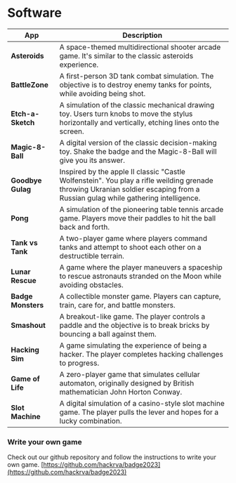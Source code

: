 # Software

| App | Description |
|-----|-------------|
| **Asteroids** | A space-themed multidirectional shooter arcade game. It's similar to the classic asteroids experience. |
| **BattleZone** | A first-person 3D tank combat simulation. The objective is to destroy enemy tanks for points, while avoiding being shot. |
| **Etch-a-Sketch** | A simulation of the classic mechanical drawing toy. Users turn knobs to move the stylus horizontally and vertically, etching lines onto the screen. |
| **Magic-8-Ball** | A digital version of the classic decision-making toy. Shake the badge and the Magic-8-Ball will give you its answer. |
| **Goodbye Gulag** | Inspired by the apple II classic "Castle Wolfenstein".  You play a rifle weilding grenade throwing Ukranian soldier escaping from a Russian gulag while gathering intelligence. |
| **Pong** | A simulation of the pioneering table tennis arcade game. Players move their paddles to hit the ball back and forth. |
| **Tank vs Tank** | A two-player game where players command tanks and attempt to shoot each other on a destructible terrain. |
| **Lunar Rescue** | A game where the player maneuvers a spaceship to rescue astronauts stranded on the Moon while avoiding obstacles. |
| **Badge Monsters** | A collectible monster game. Players can capture, train, care for, and battle monsters. |
| **Smashout** | A breakout-like game. The player controls a paddle and the objective is to break bricks by bouncing a ball against them. |
| **Hacking Sim** | A game simulating the experience of being a hacker. The player completes hacking challenges to progress. |
| **Game of Life** | A zero-player game that simulates cellular automaton, originally designed by British mathematician John Horton Conway. |
| **Slot Machine** | A digital simulation of a casino-style slot machine game. The player pulls the lever and hopes for a lucky combination. |


### Write your own game
Check out our github repository and follow the instructions to write your own game.
[https://github.com/hackrva/badge2023](https://github.com/hackrva/badge2023)
